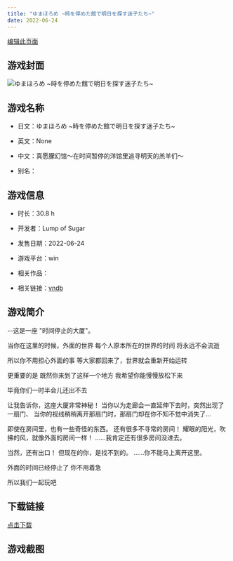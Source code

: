 ```yaml
---
title: "ゆまほろめ ~時を停めた館で明日を探す迷子たち~"
date: 2022-06-24
---
```

[编辑此页面](https://github.com/ACG-3/ADV3-source/blob/main/source/_posts/%E3%82%86%E3%81%BE%E3%81%BB%E3%82%8D%E3%82%81%20~%E6%99%82%E3%82%92%E5%81%9C%E3%82%81%E3%81%9F%E9%A4%A8%E3%81%A7%E6%98%8E%E6%97%A5%E3%82%92%E6%8E%A2%E3%81%99%E8%BF%B7%E5%AD%90%E3%81%9F%E3%81%A1~.md)

## 游戏封面

![ゆまほろめ ~時を停めた館で明日を探す迷子たち~](https%3A//pan.timero.xyz/onedrive/img_lib_001/%E3%82%86%E3%81%BE%E3%81%BB%E3%82%8D%E3%82%81%20~%E6%99%82%E3%82%92%E5%81%9C%E3%82%81%E3%81%9F%E9%A4%A8%E3%81%A7%E6%98%8E%E6%97%A5%E3%82%92%E6%8E%A2%E3%81%99%E8%BF%B7%E5%AD%90%E3%81%9F%E3%81%A1~_cover.avif)


## 游戏名称

- 日文：ゆまほろめ ~時を停めた館で明日を探す迷子たち~
- 英文：None
- 中文：真愿朦幻馆〜在时间暂停的洋馆里追寻明天的羔羊们〜

- 别名：


## 游戏信息

- 时长：30.8 h
- 开发者：Lump of Sugar
- 发售日期：2022-06-24
- 游戏平台：win
- 相关作品：

- 相关链接：[vndb](https://vndb.org/v33996)


## 游戏简介

--这是一座 "时间停止的大厦"。

当你在这里的时候，外面的世界
每个人原本所在的世界的时间 将永远不会流逝

所以你不用担心外面的事
等大家都回来了，世界就会重新开始运转

更重要的是
既然你来到了这样一个地方
我希望你能慢慢放松下来

毕竟你们一时半会儿还出不去

让我告诉你，这座大厦非常神秘！
当你以为走廊会一直延伸下去时，突然出现了一扇门、
当你的视线稍稍离开那扇门时，那扇门却在你不知不觉中消失了...

即使在房间里，也有一些奇怪的东西。
还有很多不寻常的房间！
耀眼的阳光，吹拂的风，就像外面的房间一样！
......我肯定还有很多房间没进去。

当然，还有出口！
但现在的你，是找不到的。
......你不能马上离开这里。

外面的时间已经停止了
你不用着急

所以我们一起玩吧




## 下载链接

[点击下载](https://pan.timero.xyz/onedrive/adv_lib_001/%E3%82%86%E3%81%BE%E3%81%BB%E3%82%8D%E3%82%81%20~%E6%99%82%E3%82%92%E5%81%9C%E3%82%81%E3%81%9F%E9%A4%A8%E3%81%A7%E6%98%8E%E6%97%A5%E3%82%92%E6%8E%A2%E3%81%99%E8%BF%B7%E5%AD%90%E3%81%9F%E3%81%A1~)


## 游戏截图


